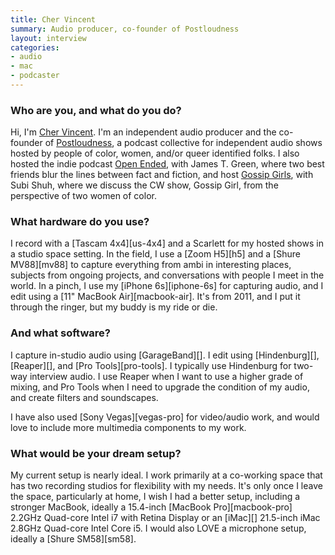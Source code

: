 ```yaml
---
title: Cher Vincent
summary: Audio producer, co-founder of Postloudness
layout: interview
categories:
- audio
- mac
- podcaster
---
```


### Who are you, and what do you do?

Hi, I'm [Cher Vincent](http://chervincent.com/ "Cher's website."). I'm an independent audio producer and the co-founder of [Postloudness](http://www.postloudness.com/ "A podcast collective for shows hosted by people of color, women, and queer-identified hosts."), a podcast collective for independent audio shows hosted by people of color, women, and/or queer identified folks. I also hosted the indie podcast [Open Ended](http://www.openended.fm/ "Cher and James' podcast."), with James T. Green, where two best friends blur the lines between fact and fiction, and host [Gossip Girls](https://gossipgirls.simplecast.fm/ "Cher and Subi's podcast."), with Subi Shuh, where we discuss the CW show, Gossip Girl, from the perspective of two women of color. 

### What hardware do you use?

I record with a [Tascam 4x4][us-4x4] and a Scarlett for my hosted shows in a studio space setting. In the field, I use a [Zoom H5][h5] and a [Shure MV88][mv88] to capture everything from ambi in interesting places, subjects from ongoing projects, and conversations with people I meet in the world. In a pinch, I use my [iPhone 6s][iphone-6s] for capturing audio, and I edit using a [11" MacBook Air][macbook-air]. It's from 2011, and I put it through the ringer, but my buddy is my ride or die. 

### And what software?

I capture in-studio audio using [GarageBand][]. I edit using [Hindenburg][], [Reaper][], and [Pro Tools][pro-tools]. I typically use Hindenburg for two-way interview audio. I use Reaper when I want to use a higher grade of mixing, and Pro Tools when I need to upgrade the condition of my audio, and create filters and soundscapes.

I have also used [Sony Vegas][vegas-pro] for video/audio work, and would love to include more multimedia components to my work. 

### What would be your dream setup?

My current setup is nearly ideal. I work primarily at a co-working space that has two recording studios for flexibility with my needs. It's only once I leave the space, particularly at home, I wish I had a better setup, including a stronger MacBook, ideally a 15.4-inch [MacBook Pro][macbook-pro] 2.2GHz Quad-core Intel i7 with Retina Display or an [iMac][] 21.5-inch iMac 2.8GHz Quad-core Intel Core i5. I would also LOVE a microphone setup, ideally a [Shure SM58][sm58]. 